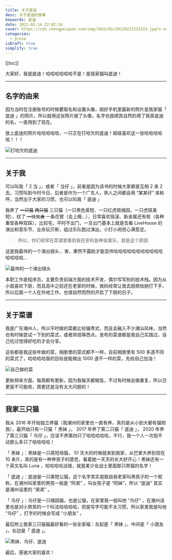 ```yaml
---
title: 关于底迪
desc: 关于底迪的故事
keywords: 底迪
date: 2022-02-14 22:02:14
cover: https://cdn.chengpeiquan.com/img/2022/01/20220215133323.jpg?x-oss-process=image/interlace,1
categories:
  - prose
isDraft: true
simplify: true
---
```


[[toc]]

大家好，我是底迪！哈哈哈哈哈哈不是！是我家猫叫底迪！

---

## 名字的由来

因为当时在注册账号的时候要取名和设置头像，刚好手机里最新的照片是我家猫「 底迪 」的照片，所以就用这张照片做了头像，名字也就顺其自然的用了我家底迪的名，一直用到了现在。

放上底迪的照片哈哈哈哈哈，一只正在打哈欠的底迪！超级喜欢这一张哈哈哈哈哈！！！

![打哈欠的底迪](https://cdn.chengpeiquan.com/img/2022/02/20220219160424.jpg?x-oss-process=image/interlace,1)

---

## 关于我

可以叫我「 2 当 」，或者「 当仔 」，前者是因为读书的时候大家都是互相 2 来 2 去，习惯叫到今时今日，后者是作为一个广东人，熟人之间都会用 “某某仔” 来称呼，当然出于大家的习惯，也可以叫我「 底迪 」

我养了 ~~一只猫~~ ~~两只猫~~ 三只猫（一只黑色英短、一只红虎斑缅因、一只虎斑美短），纹了 ~~一块文身~~ 一条花臂（会上瘾…），日常喜欢摇滚、新金属还有核（各种重型各种双踩），比较宅，平时不出门，一旦出门基本上就是去看 LiveHouse 的演出和音乐节，业余玩贝斯，组过乐队跑过演出，小打小闹但心满意足。

>所以，你们经常在菜谱里看到我在安利各种金属乐，就是这个原因

这是我最帅的一个演出镜头… 害，果然不露脸才能显帅哈哈哈哈哈哈哈哈哈哈哈哈哈哈哈…

![最帅的一个演出镜头](https://cdn.chengpeiquan.com/img/2021/02/20210218205909.jpg?x-oss-process=image/interlace,1)

本职工作是程序员，主要负责前端方面的技术开发，偶尔写写别的技术栈。因为从小就喜欢下厨，而且高中之前还在老家的时候，我妈经常让我去厨房给她打下手，所以后面一个人在外地工作，也很自然而然的开启了下厨的日子。

---

## 关于菜谱

我是广东潮州人，所以平时做的菜都比较偏粤式，而且会融入不少潮汕风味，当然也有时候尝试一下别的菜式，或者烘焙等西点。发布的菜谱都是我自己实践过，自己吃过觉得好吃的才会分享。

这些都是我这些年做的菜，相册里的菜式都不一样，目前相册里有 500 多道不同的菜式了，哈哈哈哈我的目标是能做出 1000 道不一样的菜，先给自己加油！

![自己做的菜](https://cdn.chengpeiquan.com/img/2021/02/20210218210634.jpg?x-oss-process=image/interlace,1)

更新频率方面，每周都有更新，因为我每天都做饭，不过有时候会做重复，所以日更是不可能啦，周更还是没有太大问题的！

---

## 我家三只猫

我从 2016 年开始独立养猫（我潮州的家里也一直有养，真的是从小到大都有猫陪我），最开始只有一只猫「 黑妹 」， 2017 年养了第二只猫「 底迪 」， 2020 年养了第三只猫「 鸟仔 」，应该不养第四只了哈哈哈哈哈，不行，我一个人一次抱不动那么多只了哈哈哈哈！

「 黑妹 」：黑妹是一只英短母猫， 51 天大的时候就来到我家，从巴掌大养到现在 10 来斤，真的是有一种养孩子的感觉，看着她一天天的长大好开心！黑妹还有一个英文名叫 Luna ，哈哈哈哈没错，就是美少女战士里面那只黑猫的名字！

「 底迪 」：底迪是一只美短公猫，这个名字其实是取自我老家叫男孩子的一个昵称，在潮州叫家里的男孩一般是 “阿弟” ，叫女孩子是 “阿妹”，所以 “底迪” 其实是潮州话里的 “弟弟” 。

「 鸟仔 」：鸟仔是一只缅因猫，也是公猫，在家里我一般叫他 “鸟仔” ，在潮州话里也是对小男孩的一个叫法哈哈哈哈，但是写字可能不太习惯，所以家里我是叫他 “鸟仔” ，打字的时候会写成 “小朋友” 。

最后附上我家三只猫猫最好看的一张全家福：左起是「 黑妹 」，中间是「 小朋友 」，右边是「 底迪 」。

![黑妹、鸟仔、底迪](https://cdn.chengpeiquan.com/img/2021/02/20210218211229.jpg?x-oss-process=image/interlace,1)

最后，感谢大家的喜欢！

